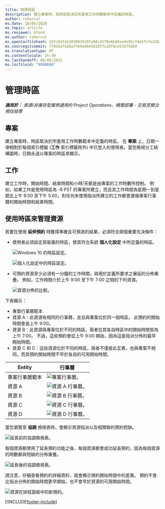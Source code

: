 ```yaml
---
title: 管理時區
description: 建立專案時，其時區取決於所套用工作時數範本中定義的時區。
author: ruhercul
ms.date: 10/05/2020
ms.topic: article
ms.reviewer: kfend
ms.author: ruhercul
ms.openlocfilehash: d3fc0453e3038839107a98c4179e6bd4aede95cf4a5fcfe2d52f823b83029485
ms.sourcegitcommit: 7f8d1e7a16af769adb43d1877c28fdce53975db8
ms.translationtype: HT
ms.contentlocale: zh-TW
ms.lasthandoff: 08/06/2021
ms.locfileid: "6988686"
---
```

# <a name="manage-time-zones"></a>管理時區

_**適用於：** 資源/非庫存型案例適用的 Project Operations、精簡部署 - 交易至開立預估發票_


## <a name="projects"></a>專案

建立專案時，時區取決於所套用工作時數範本中定義的時區。 在 **專案** 上，日期一律相對於每個索引標籤 (**工作** 索引標籤除外) 中已登入的使用者。當您檢視分工結構圖時，日期永遠以專案的時區來顯示。

## <a name="tasks"></a>工作

建立工作時，開始時間、結束時間和小時/天都是由專案的工作時數所控制。 例如，如果工作是使用時區為 -8 PST 的專案所建立，而且其工作時間為星期一到星期五上午 9:00 至下午 5:00，則任何未使用指派所建立的工作都會遵循專案行事曆的開始時間和結束時間。

## <a name="manage-resources-with-time-zones"></a>使用時區來管理資源

若要在使用 **延伸預約** 時獲得準確且可預測的結果，必須符合兩個重要先決條件：  

- 使用者必須設定其裝置的時區，使其符合系統 **個人化設定** 中所定義的時區。
 
  ![Windows 10 的時區設定。](media/reconcile-assignments-03.png)

  ![個人化設定中的時區設定。](media/reconcile-assignments-04.png)
 
- 可預約資源至少必須有一分鐘的工作時間，與用於定義所要求之展延的分佈重疊。 例如，工作時間介於上午 9:00 至下午 7:00 之間的下列資源。 

  ![資源分佈的比較。](media/reconcile-assignments-05.png)

下表顯示：

- 專案行事曆範本
- 資源 A：此資源有相同的行事曆，並且與專案位於同一個時區。 此預約的開始時間會是上午 9:00。
- 資源 B：此資源與專案位於不同的時區，兩者在其各自時區中的開始時間皆為上午 7:00。 不過，這些預約會從上午 9:00 開始，因為這是指派分佈的最早開始時間。
- 資源 C 和 D：這些資源位於不同的時區，兩者不僅彼此互異，也與專案不相同，而其預約開始時間不早於各自的可用開始時間。

|Entity  |行事曆  |
|-|-|
|專案行事曆範本   | ![專案行事曆。](media/reconcile-assignments-06.png) |
|資源 A  | ![資源 A 行事曆。](media/reconcile-assignments-06.png) |
|資源 B  |  ![資源 B 行事曆。](media/reconcile-assignments-07.png) |
|資源 C  |  ![資源 C 行事曆。](media/reconcile-assignments-08.png) |
|資源 D  | ![資源 D 行事曆。](media/reconcile-assignments-09.png)  |
 
當您瀏覽至 **協調** 檢視表時，會顯示資源指派以及相關聯的預約短缺。

![延長前的協調檢視表。](media/reconcile-assignments-10.png)

每個資源都使用了延長預約功能之後，每個資源都會成功延長預約，因為每個資源的時數都與短缺的分佈重疊。

![延長後的協調檢視表。](media/reconcile-assignments-11.png) 

請注意，仔細查看預約的詳細資料，就會顯示預約開始時間中的差異。 預約不會比指派分佈的開始時間更早開始，也不會早於資源的可用開始時間。

![資源在排程面板中的新預約。](media/reconcile-assignments-12.png)


[!INCLUDE[footer-include](../includes/footer-banner.md)]